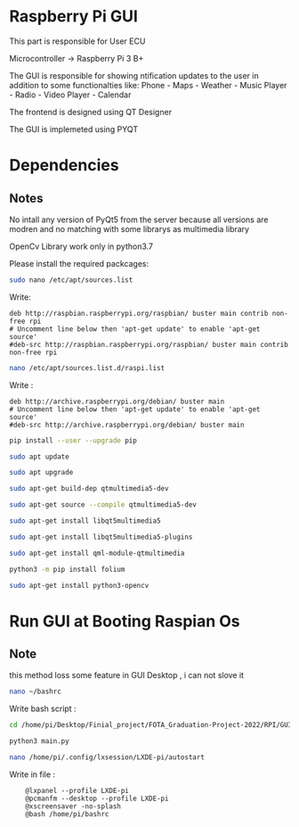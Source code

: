 # Raspberry Pi GUI
This part is responsible for User ECU

Microcontroller -> Raspberry Pi 3 B+

The GUI is responsible for showing ntification updates to the user
in addition to some functionalties like:
Phone - Maps - Weather - Music Player - Radio - Video Player - Calendar

The frontend is designed using QT Designer

The GUI is implemeted using PYQT

# Dependencies 
## Notes 

No intall any version of PyQt5 from the server because all versions are modren and no matching with some librarys as multimedia library

OpenCv Library work only in python3.7

Please install the required packcages:
```sh
sudo nano /etc/apt/sources.list
```
Write:
``` 
deb http://raspbian.raspberrypi.org/raspbian/ buster main contrib non-free rpi
# Uncomment line below then 'apt-get update' to enable 'apt-get source'
#deb-src http://raspbian.raspberrypi.org/raspbian/ buster main contrib non-free rpi
```

```sh
nano /etc/apt/sources.list.d/raspi.list
```
Write :
``` 
deb http://archive.raspberrypi.org/debian/ buster main
# Uncomment line below then 'apt-get update' to enable 'apt-get source'
#deb-src http://archive.raspberrypi.org/debian/ buster main
```
```sh
pip install --user --upgrade pip

sudo apt update

sudo apt upgrade 

sudo apt-get build-dep qtmultimedia5-dev

sudo apt-get source --compile qtmultimedia5-dev

sudo apt-get install libqt5multimedia5

sudo apt-get install libqt5multimedia5-plugins

sudo apt-get install qml-module-qtmultimedia

python3 -m pip install folium

sudo apt-get install python3-opencv 

```


# Run GUI at Booting Raspian Os 
## Note 
this method loss some feature in GUI Desktop , i can not slove it

```sh
nano ~/bashrc 
```
Write bash script : 

```sh
cd /home/pi/Desktop/Finial_project/FOTA_Graduation-Project-2022/RPI/GUI/Script 

python3 main.py

```

```sh
nano /home/pi/.config/lxsession/LXDE-pi/autostart

```
Write in file : 
```
	@lxpanel --profile LXDE-pi
	@pcmanfm --desktop --profile LXDE-pi
	@xscreensaver -no-splash
	@bash /home/pi/bashrc

```




